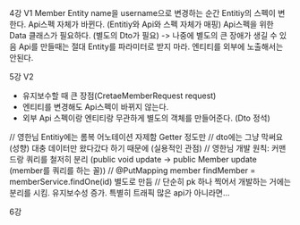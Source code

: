 4강
V1
Member Entity
name을 username으로 변경하는 순간
Entitiy의 스펙이 변한다.
Api스펙 자체가 바뀐다. (Entitiy와 Api와 스펙 자체가 매핑)
Api스펙을 위한 Data 클래스가 필요하다. (별도의 Dto가 필요) -> 나중에 별도의 큰 장애가 생길 수 있음
Api를 만들때는 절대 Entity를 파라미터로 받지 마라.
엔티티를 외부에 노출해서는 안된다.

5강
V2
- 유지보수할 때 큰 장점(CretaeMemberRequest request)
- 엔티티를 변경해도 Api스펙이 바뀌지 않는다.
- 외부 Api 스펙이랑 엔티티랑 무관하게 별도의 객체를 만들어준다. (Dto 정석)

// 영한님 Entitiy에는 롬복 어노테이션 자제함 Getter 정도만
// dto에는 그냥 막써요 (성향) 대충 데이터만 왔다갔다 하기 때문에 (실용적인 관점)
// 영한님 개발 원칙: 커맨드랑 쿼리를 철저히 분리 (public void update -> public Member update (member를 쿼리를 하는 꼴))
// @PutMapping member findMember = memberService.findOne(id) 별도로 만듬
// 단순히 pk 하나 찍어서 개발하는 거에는 분리를 시킴. 유지보수성 증가. 특별히 트래픽 많은 api가 아니라면...
 
6강

